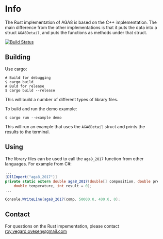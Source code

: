 # Info
The Rust implementation of AGA8 is based on the C++ implementation.
The main difference from the other implementations is that it puts
the data into a struct `AGA8Detail`, and puts the functions as
methods under that struct.

[![Build Status](https://travis-ci.org/royvegard/AGA8.svg?branch=master)](https://travis-ci.org/royvegard/AGA8)

## Building
Use cargo:

```shell
# Build for debugging
$ cargo build
# Buld for release
$ cargo build --release
```
This will build a number of different types of library files.

To build and run the demo example:
```shell
$ cargo run --example demo
```
This will run an example that uses the `AGA8Detail` struct
and prints the results to the terminal.

## Using
The library files can be used to call the `aga8_2017` function
from other languages. For example from C#:

```c#
...
[DllImport("aga8_2017")]
private static extern double aga8_2017(double[] composition, double pressure,
    double temperature, int result = 0);
...

Console.WriteLine(aga8_2017(comp, 50000.0, 400.0, 0);
```

## Contact
For questions on the Rust impementation, please contact roy.vegard.ovesen@gmail.com

